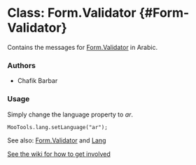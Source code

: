 Class: Form.Validator {#Form-Validator}
=====================================

Contains the messages for [Form.Validator][] in Arabic.

### Authors

* Chafik Barbar

### Usage

Simply change the language property to *ar*.

	MooTools.lang.setLanguage("ar");

See also: [Form.Validator][] and [Lang][]

[See the wiki for how to get involved](http://wiki.github.com/mootools/mootools-more)

[Form.Validator]: http://www.mootools.net/docs/more/Forms/Form.Validator#Form-Validator
[Lang]: http://www.mootools.net/docs/more/Core/Lang
